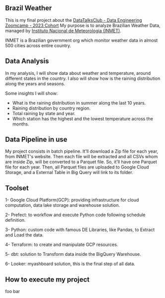 ## Brazil Weather

This is my final project about the [DataTalksClub - Data Engineering Zoomcamp - 2023 Cohort](https://github.com/DataTalksClub/data-engineering-zoomcamp)
My purpose is to analyze Brazilian Weather Data, managed by [Instituto Nacional de Meteorologia (INMET)](https://portal.inmet.gov.br/).

INMET is a Brazilian government org which monitor weather data in almost 500 cities across entire country.

## Data Analysis

In my analysis, I will show data about weather and temperature, around different states in the country. I also will show how is the raining distribution along the years and seasons.

Some insights I will show:

- What is the raining distribution in summer along the last 10 years.
- Raining distribution by country region.
- Total raining by state and year.
- Which station has the highest and the lowest temperature across the months.


## Data Pipeline in use

My project consists in batch pipeline. It'll download a Zip file for each year, from INMET's website.
Then each file will be extracted and all CSVs whom are inside Zip, will be converted to a Parquet file.
So, it'll have one Parquet file for each year. 
Then, all Parquet files are uploaded to Google Cloud Storage, and a External Table in Big Query will link to its folder.


## Toolset

1- Google Cloud Platform(GCP): providing infrastructure for cloud computation, data lake storage and warehouse solution.

2- Prefect: to workflow and execute Python code following schedule definition.

3- Python: custom code with famous DE Libraries, like Pandas, to Extract and Load the data.

4- Terraform: to create and manipulate GCP resources.

5- dbt: solution to Transform data inside the BigQuery Warehouse.

6- Looker: myashboard solution, this is the final step of all data.


## How to execute my project

foo bar